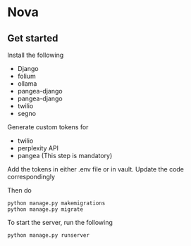 # Nova

## Get started
Install the following

- Django
- folium
- ollama
- pangea-django
- pangea-django
- twilio
- segno


Generate custom tokens for
- twilio
- perplexity API
- pangea
(This step is mandatory)

Add the tokens in either .env file or in vault. Update the code correspondingly

Then do
```
python manage.py makemigrations
python manage.py migrate
```

To start the server, run the following
```
python manage.py runserver
```